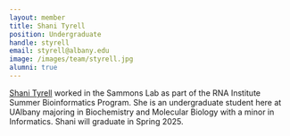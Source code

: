 ```yaml
---
layout: member
title: Shani Tyrell 
position: Undergraduate
handle: styrell
email: styrell@albany.edu
image: /images/team/styrell.jpg
alumni: true
---
```


[Shani Tyrell](https://www.linkedin.com/in/shani-tyrell-3a98341b7) worked in the Sammons Lab as part of the RNA Institute Summer Bioinformatics Program. She is an undergraduate student here at UAlbany majoring in Biochemistry and Molecular Biology with a minor in Informatics. Shani will graduate in Spring 2025.  
